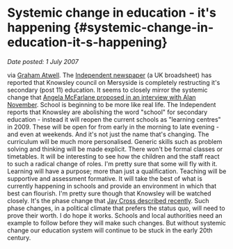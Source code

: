 # Systemic change in education - it's happening {#systemic-change-in-education-it-s-happening}

_Date posted: 1 July 2007_

via [Graham Atwell](http://www.knownet.com/writing/weblogs/Graham_Attwell/entries/5449685290). The [Independent newspaper](http://education.independent.co.uk/news/article2539348.ece) (a UK broadsheet) has reported that Knowsley council on Mersyside is completely restructing it's secondary (post 11) education. It seems to closely mirror the systemic change that [Angela McFarlane proposed in an interview with Alan November](http://nlcommunities.com/communities/alannovember/archive/2007/05/08/134650.aspx). School is beginning to be more like real life. The Independent reports that Knowsley are abolishing the word "school" for secondary education - instead it will reopen the current schools as "learning centres" in 2009\. These will be open for from early in the morning to late evening - and even at weekends. And it's not just the name that's changing. The curriculum will be much more personalised. Generic skills such as problem solving and thinking will be made explicit. There won't be formal classes or timetables. It will be interesting to see how the children and the staff react to such a radical change of roles. I'm pretty sure that some will fly with it. Learning will have a purpose; more than just a qualification. Teaching will be supportive and assessment formative. It will take the best of what is currently happening in schools and provide an environment in which that best can flourish. I'm pretty sure though that Knowsley will be watched closely. It's the phase change that [Jay Cross described recently](http://internettime.com/?p=881). Such phase changes, in a political climate that prefers the status quo, will need to prove their worth. I do hope it works. Schools and local authorities need an example to follow before they will make such changes. But without systemic change our education system will continue to be stuck in the early 20th century.